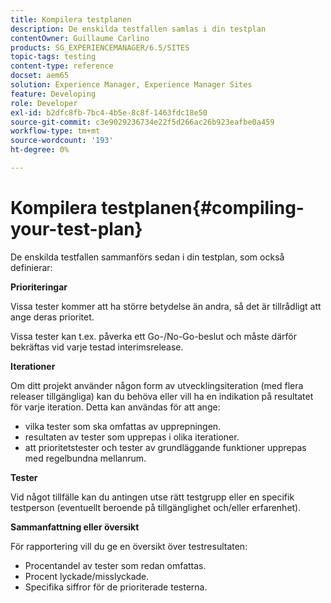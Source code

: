 ```yaml
---
title: Kompilera testplanen
description: De enskilda testfallen samlas i din testplan
contentOwner: Guillaume Carlino
products: SG_EXPERIENCEMANAGER/6.5/SITES
topic-tags: testing
content-type: reference
docset: aem65
solution: Experience Manager, Experience Manager Sites
feature: Developing
role: Developer
exl-id: b2dfc8fb-7bc4-4b5e-8c8f-1463fdc18e50
source-git-commit: c3e9029236734e22f5d266ac26b923eafbe0a459
workflow-type: tm+mt
source-wordcount: '193'
ht-degree: 0%

---
```


# Kompilera testplanen{#compiling-your-test-plan}

De enskilda testfallen sammanförs sedan i din testplan, som också definierar:

**Prioriteringar**

Vissa tester kommer att ha större betydelse än andra, så det är tillrådligt att ange deras prioritet.

Vissa tester kan t.ex. påverka ett Go-/No-Go-beslut och måste därför bekräftas vid varje testad interimsrelease.

**Iterationer**

Om ditt projekt använder någon form av utvecklingsiteration (med flera releaser tillgängliga) kan du behöva eller vill ha en indikation på resultatet för varje iteration. Detta kan användas för att ange:

* vilka tester som ska omfattas av upprepningen.
* resultaten av tester som upprepas i olika iterationer.
* att prioritetstester och tester av grundläggande funktioner upprepas med regelbundna mellanrum.

**Tester**

Vid något tillfälle kan du antingen utse rätt testgrupp eller en specifik testperson (eventuellt beroende på tillgänglighet och/eller erfarenhet).

**Sammanfattning eller översikt**

För rapportering vill du ge en översikt över testresultaten:

* Procentandel av tester som redan omfattas.
* Procent lyckade/misslyckade.
* Specifika siffror för de prioriterade testerna.
